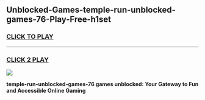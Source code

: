 
## Unblocked-Games-temple-run-unblocked-games-76-Play-Free-h1set
<h3>
<a href="https://premium76.site?title=temple-run-unblocked-games-76&ref=23A">CLICK TO PLAY</a></h3>
<hr>

<h3>
<a href="https://premium76.site?title=temple-run-unblocked-games-76&ref=23A">CLICK 2 PLAY</a>
  
</h3>

<a href="https://premium76.site?title=temple-run-unblocked-games-76&ref=23A"><img src="https://clearcache.store/games.png"></a>


**temple-run-unblocked-games-76 games unblocked: Your Gateway to Fun and Accessible Online Gaming**
